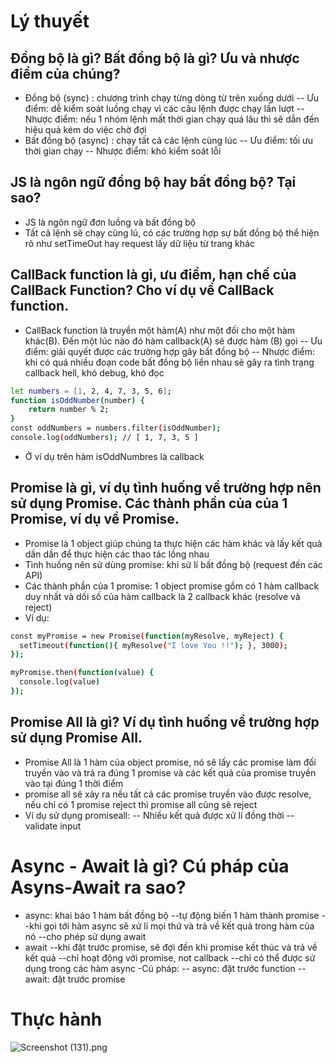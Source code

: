 # Lý thuyết

## Đồng bộ là gì? Bất đồng bộ là gì? Ưu và nhược điểm của chúng?

- Đồng bộ (sync) : chương trình chạy từng dòng từ trên xuống dưới
-- Ưu điểm: dễ kiểm soát luồng chạy vì các câu lệnh được chạy lần lượt
-- Nhược điểm: nếu 1 nhóm lệnh mất thời gian chạy quá lâu thì sẽ dẫn đến hiệu quả kém do việc chờ đợi
- Bất đồng bộ (async) : chạy tất cả các lệnh cùng lúc
-- Ưu điểm: tối ưu thời gian chạy
-- Nhược điểm: khó kiểm soát lỗi

## JS là ngôn ngữ đồng bộ hay bất đồng bộ? Tại sao?
- JS là ngôn ngữ đơn luồng và bất đồng bộ
- Tất cả lệnh sẽ chạy cùng lú, có các trường hợp sự bất đồng bộ thể hiện rõ như setTimeOut hay request lấy dữ liệu từ trang khác

## CallBack function là gì, ưu điểm, hạn chế của CallBack Function? Cho ví dụ về CallBack function.
- CallBack function là truyền một hàm(A) như một đối cho một hàm khác(B). Đến một lúc nào đó hàm callback(A) sẽ được hàm (B) gọi
-- Ưu điểm: giải quyết được các trường hợp gây bất đồng bộ
-- Nhược điểm: khi có quá nhiều đoạn code bất đồng bộ liền nhau sẽ gây ra tình trạng callback hell, khó debug, khó đọc
```sh
let numbers = [1, 2, 4, 7, 3, 5, 6];
function isOddNumber(number) {
    return number % 2;
}
const oddNumbers = numbers.filter(isOddNumber);
console.log(oddNumbers); // [ 1, 7, 3, 5 ]
```
- Ở ví dụ trên hàm isOddNumbres là callback
## Promise là gì, ví dụ tình huống về trường hợp nên sử dụng Promise. Các thành phần của của 1 Promise, ví dụ về Promise.
- Promise là 1 object giúp chúng ta thực hiện các hàm khác và lấy kết quả dần dần để thực hiện các thao tác lồng nhau
- Tình huống nên sử dùng promise: khi sử lí bất đồng bộ (request đến các API)
- Các thành phần của 1 promise: 1 object promise gồm có 1 hàm callback duy nhất và dối số của hàm callback là 2 callback khác (resolve và reject)
- Ví dụ:
```sh
const myPromise = new Promise(function(myResolve, myReject) {
  setTimeout(function(){ myResolve("I love You !!"); }, 3000);
});

myPromise.then(function(value) {
  console.log(value)
});
```

## Promise All là gì? Ví dụ tình huống về trường hợp sử dụng Promise All.
- Promise All là 1 hàm của object promise, nó sẽ lấy các promise làm đối truyền vào và trả ra đúng 1 promise và các kết quả của promise truyền vào tại đúng 1 thời điểm
- promise all sẽ xảy ra nếu tất cả các promise truyền vào được resolve, nếu chỉ có 1 promise reject thì promise all cũng sẽ reject
- Ví dụ sử dụng promiseall:
-- Nhiều kết quả được xử lí đồng thời
-- validate input

# Async - Await là gì? Cú pháp của Asyns-Await ra sao?
- async: khai báo 1 hàm bất đồng bộ
--tự động biến 1 hàm thành promise
--khi gọi tới hàm async sẽ xử lí mọi thứ và trả về kết quả trong hàm của nó
--cho phép sử dụng await
- await
--khi đặt trước promise, sẽ đợi đến khi promise kết thúc và trả về kết quả
--chỉ hoạt động với promise, not callback
--chỉ có thể được sử dụng trong các hàm async
-Cú pháp:
-- async: đặt trước function
-- await: đặt trước promise

# Thực hành
![Screenshot (131).png](https://www.dropbox.com/s/rndl5clkw9oueh8/Screenshot%20%28131%29.png?dl=0&raw=1)




